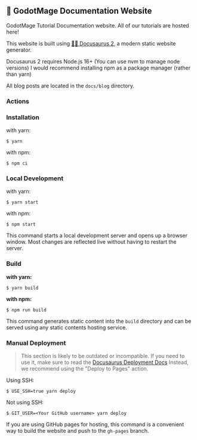 ## 📘 GodotMage Documentation Website 
GodotMage Tutorial Documentation website. All of our tutorials are hosted here!

This website is built using [🐱‍🐉 Docusaurus 2](https://docusaurus.io/), a modern static website generator. 

Docusaurus 2 requires Node.js 16+ (You can use nvm to manage node versions) I would recommend installing npm as a package manager (rather than yarn)

All blog posts are located in the `docs/blog` directory.

### Actions


### Installation

with yarn:
```
$ yarn
```

with npm:
```
$ npm ci
```
### Local Development

with yarn:
```
$ yarn start
```

with npm:
```
$ npm start
```

This command starts a local development server and opens up a browser window. Most changes are reflected live without having to restart the server.

### Build

**with yarn:**
```
$ yarn build
```

**with npm:**
```
$ npm run build
```

This command generates static content into the `build` directory and can be served using any static contents hosting service.

### Manual Deployment
> This section is likely to be outdated or incompatible. If you need to use it, make sure to read the [Docusaurus Deployment Docs](https://docusaurus.io/docs/deployment) Instead, we recommend using the "Deploy to Pages" action.

Using SSH:

```
$ USE_SSH=true yarn deploy
```

Not using SSH:

```
$ GIT_USER=<Your GitHub username> yarn deploy
```

If you are using GitHub pages for hosting, this command is a convenient way to build the website and push to the `gh-pages` branch.
